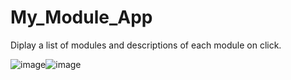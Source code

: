 # My_Module_App
Diplay a list of modules and descriptions of each module on click.

![image](https://user-images.githubusercontent.com/87350108/169295538-df3ca0eb-92ad-4469-8b96-bd66d7b6ea65.png)![image](https://user-images.githubusercontent.com/87350108/169295695-d1325cfc-bd5e-4f54-a92d-b80aca5dfb03.png)


